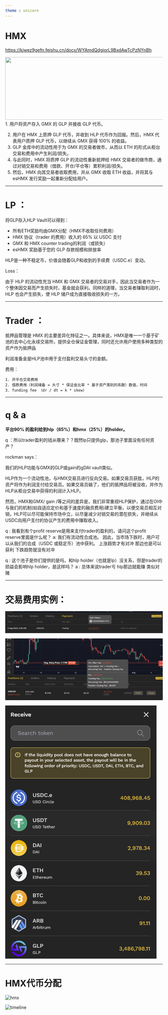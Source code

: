 ```yaml
---
theme : unicorn
---
```

# HMX

https://kjwez9gefn.feishu.cn/docx/WYAmdQdgiorL9BxdAwTcPzNYnBh

<div grid="~ cols-2 gap-4">
<div>
<img border="rounded" src="https://miro.medium.com/v2/resize:fit:1400/format:webp/0*Pyt3KKYDuWGCiMs5.png" width="600" height="200">
</div>
<div>
1. 用户将资产存入 GMX 的 GLP 并接收 GLP 代币。

2. 用户在 HMX 上质押 GLP 代币，并收到 HLP 代币作为回报。然后，HMX 代表用户质押 GLP 代币，以继续从 GMX 获得 100% 的收益。
3. GLP 金库中的流动性用于为 GMX 的交易者做市，从而以 ETH 的形式从柜台交易和费用中产生利润/损失。
4. 与此同时，HMX 将质押 GLP 的流动性重新抵押给 HMX 交易者的做市商，通过对销交易和费用（借款、开仓/平仓等）累积利润/损失。
5. 然后，HMX 向其交易者收取费用，并从 GMX 收取 ETH 收益，并将其与 esHMX 发行奖励一起重新分配给用户。

</div>
</div>



---

# LP ：

将GLP存入HLP Vault可以得到：

* 所有ETH奖励均由GMX分配（HMX不收取任何费用）
* HMX 协议（trader 的费用）收入的 65% 以 USDC 支付
* GMX 和 HMX counter trading的利润（或损失）
* esHMX 奖励基于您的 GLP 存款规模和排放率

HLP是一种不稳定币，价值会随着GLP和收到的手续费（USDC.e）变动。

Loss：

由于 HLP 的流动性充当 HMX 和 GMX 交易者的交易对手，因此当交易者作为一个整体因交易而产生损失时，基金就会获利。同样的道理，当交易者赚取利润时，HLP 也会产生损失，使 HLP 储户成为直接吸收损失的一方。

---

# Trader ：

抵押品管理是 HMX 的主要差异化特征之一。具体来说，HMX是唯一一个基于矿池的去中心化永续交易所，提供全仓保证金管理，同时还允许用户使用多种类型的资产作为抵押品

利润准备金是HLP池中用于支付盈利交易头寸的金额。

费用：

    1. 开平仓交易费用
    2. 借款费用（利润储备 = 头寸 * 保证金比率 * 基于资产类别的系数）数值，时间
    3. funding fee （dr / dt = k * skew）

---

# q & a

**平台90% 的盈利给到hlp（65%）和hmx（25%）的holder。**

q ：所以trader盈利的钱从哪来？？既然lp只提供glp，那池子里面没有任何资产？

rockman says：

我们的HLP功能与GMX的GLP或gain的gDAI vault类似。

HLP作为一个流动性池，与HMX交易员进行反向交易。如果交易员获胜，HLP的资产将作为利润支付给交易员。如果交易员输了，他们的抵押品将被没收，并作为HLP从柜台交易中获得的利润计入HLP。

然而，HMX和GMX/ gain /等之间的差异是，我们非常重视HLP保护，通过在OI中与我们的机制(如自适应定价和基于速度的融资费用)建立平衡，以便交易员相互对销，HLP可以尽可能保持市场中立，以尽量减少对销交易的潜在损失，并继续从USDC向用户支付的协议产生的费用中赚取收入。

q : 我看到有个profit reserve是用来支付trader的盈利的，请问这个profit reserve里面是什么呢？
a:
我们有流动性合成池。 因此，当市场下跌时，用户可以从我们的合成（USDC 或稳定币）池中获利。
上涨趋势才有对冲 那边也是可以获利
下跌趋势就没有对冲

q : 这个池子是你们提供的是吗，和hlp holder（也就是lp）没关系，但是trader的损益会影响hlp holder，是这样吗？
a : 总体来说trader亏 hlp那边就能赚 类似对赌

---

# 交易费用实例：

![手续费可以eth支付](image/hmx/1691048656011.png "手续费可以eth支付")

![交易费用](image/hmx/1691048845004.png)

![liquidity pool list](image/hmx/1691050667973.png)

---

# HMX代币分配

![hmx](https://1165373138-files.gitbook.io/~/files/v0/b/gitbook-x-prod.appspot.com/o/spaces%2FXLy6pU2uwi3o5aD8mdkX%2Fuploads%2FbYO81JQTO8APZVDH4tM1%2Fimage.png?alt=media&token=c63e0361-fa37-466f-be82-ceebe765390b)

![timeline](https://1165373138-files.gitbook.io/~/files/v0/b/gitbook-x-prod.appspot.com/o/spaces%2FXLy6pU2uwi3o5aD8mdkX%2Fuploads%2FlyQp1ob8H1lelIN3rWT7%2FScreen%20Shot%202023-08-04%20at%2021.15.20.png?alt=media&token=a555f8ee-61d0-415e-b65b-e50d6db41add)
